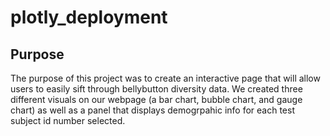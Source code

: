 # plotly_deployment

## Purpose 

The purpose of this project was to create an interactive page that will allow users to easily sift through bellybutton diversity data. We created three different visuals on our webpage (a bar chart, bubble chart, and gauge chart) as well as a panel that displays demogrpahic info for each test subject id number selected.
